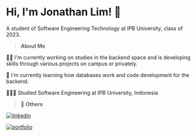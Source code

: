 # Hi, I'm Jonathan Lim! 👋
A student of Software Engineering Technology at IPB University, class of 2023.

> **About Me**

👩‍💻 I'm currently working on studies in the backend space and is developing skills through various projects on campus or privately.

🧠 I'm currently learning how databases work and code development for the backend.

👩🏻‍🎓 Studied Software Engineering at IPB University, Indonesia


> 🔗 **Others**

[![linkedin](https://img.shields.io/badge/linkedin-0A66C2?style=for-the-badge&logo=linkedin&logoColor=white)](https://www.linkedin.com/in/jonathanlims/)

[![portfolio](https://img.shields.io/badge/my_portfolio-000?style=for-the-badge&logo=ko-fi&logoColor=white)](https://www.notion.so/Jonathan-Docs-61e9c64595d246cdba58d80bddd4e194?pvs=4)




